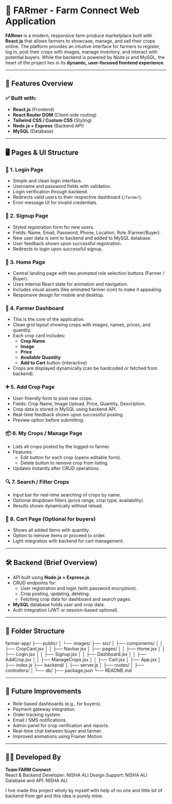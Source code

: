 # 🌾 FARmer - Farm Connect Web Application

**FARmer** is a modern, responsive farm produce marketplace built with **React.js** that allows farmers to showcase, manage, and sell their crops online. The platform provides an intuitive interface for farmers to register, log in, post their crops with images, manage inventory, and interact with potential buyers. While the backend is powered by Node.js and MySQL, the heart of the project lies in its **dynamic, user-focused frontend experience**.

---

## 🚀 Features Overview

### ✅ Built with:
- **React.js** (Frontend)
- **React Router DOM** (Client-side routing)
- **Tailwind CSS / Custom CSS** (Styling)
- **Node.js + Express** (Backend API)
- **MySQL** (Database)

---

## 🖥️ Pages & UI Structure

### 🔐 1. **Login Page**
- Simple and clean login interface.
- Username and password fields with validation.
- Login verification through backend.
- Redirects valid users to their respective dashboard (`/farmer`).
- Error message UI for invalid credentials.

### 📝 2. **Signup Page**
- Styled registration form for new users.
- Fields: Name, Email, Password, Phone, Location, Role (Farmer/Buyer).
- New user data is sent to backend and added to MySQL database.
- User feedback shown upon successful registration.
- Redirects to login upon successful signup.

### 🏡 3. **Home Page**
- Central landing page with two animated role selection buttons (Farmer / Buyer).
- Uses internal React state for animation and navigation.
- Includes visual assets (like animated farmer icon) to make it appealing.
- Responsive design for mobile and desktop.

### 🌽 4. **Farmer Dashboard**
- This is the core of the application.
- Clean grid layout showing crops with images, names, prices, and quantity.
- Each crop card includes:
  - **Crop Name**
  - **Image**
  - **Price**
  - **Available Quantity**
  - **Add to Cart** button (interactive)
- Crops are displayed dynamically (can be hardcoded or fetched from backend).

### ➕ 5. **Add Crop Page**
- User-friendly form to post new crops.
- Fields: Crop Name, Image Upload, Price, Quantity, Description.
- Crop data is stored in MySQL using backend API.
- Real-time feedback shown upon successful posting.
- Preview option before submitting.

### 📦 6. **My Crops / Manage Page**
- Lists all crops posted by the logged-in farmer.
- Features:
  - Edit button for each crop (opens editable form).
  - Delete button to remove crop from listing.
- Updates instantly after CRUD operations.

### 🔍 7. **Search / Filter Crops**
- Input bar for real-time searching of crops by name.
- Optional dropdown filters (price range, crop type, availability).
- Results shown dynamically without reload.

### 🛒 8. **Cart Page (Optional for buyers)**
- Shows all added items with quantity.
- Option to remove items or proceed to order.
- Light integration with backend for cart management.

---

## 🛠️ Backend (Brief Overview)
- API built using **Node.js + Express.js**.
- CRUD endpoints for:
  - User registration and login (with password encryption).
  - Crop posting, updating, deleting.
  - Fetching crop data for dashboard and search pages.
- **MySQL** database holds user and crop data.
- Auth integration (JWT or session-based optional).

---

## 📁 Folder Structure

farmer-app/
├── public/
│ └── images/
├── src/
│ ├── components/
│ │ ├── CropCard.jsx
│ │ ├── Navbar.jsx
│ ├── pages/
│ │ ├── Home.jsx
│ │ ├── Login.jsx
│ │ ├── Signup.jsx
│ │ ├── Dashboard.jsx
│ │ ├── AddCrop.jsx
│ │ ├── ManageCrops.jsx
│ │ ├── Cart.jsx
│ ├── App.jsx
│ ├── index.js
├── backend/
│ ├── server.js
│ ├── routes/
│ ├── controllers/
│ └── db/
├── package.json
└── README.md


---

## 🧪 Future Improvements

- Role-based dashboards (e.g., for buyers).
- Payment gateway integration.
- Order tracking system.
- Email / SMS notifications.
- Admin panel for crop verification and reports.
- Real-time chat between buyer and farmer.
- Improved animations using Framer Motion.

---

## 🧑‍💻 Developed By

**Team FARM Connect**  
React & Backend Developer: NISHA ALI 
Design Support: NISHA ALI 
Database and API: NISHA ALI


I hve made this project wholy by myself with help of no one and little bit of backend from gpt and this idea is purely mine. 
